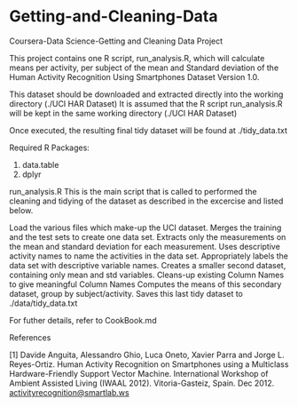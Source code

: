 # Getting-and-Cleaning-Data
Coursera-Data Science-Getting and Cleaning Data Project

This project contains one R script, run_analysis.R, which will calculate means per activity, per subject of the mean and Standard deviation of the Human Activity Recognition Using Smartphones Dataset Version 1.0. 

This dataset should be downloaded and extracted directly into the working directory (./UCI HAR Dataset)
It is assumed that the R script run_analysis.R will be kept in the same working directory (./UCI HAR Dataset)

Once executed, the resulting final tidy dataset will be found at ./tidy_data.txt

Required R Packages:
1. data.table
2. dplyr

run_analysis.R
This is the main script that is called to performed the cleaning and tidying of the dataset as described in the excercise and listed below.

Load the various files which make-up the UCI dataset.
Merges the training and the test sets to create one data set.
Extracts only the measurements on the mean and standard deviation for each measurement.
Uses descriptive activity names to name the activities in the data set.
Appropriately labels the data set with descriptive variable names.
Creates a smaller second dataset, containing only mean and std variables.
Cleans-up existing Column Names to give meaningful Column Names
Computes the means of this secondary dataset, group by subject/activity.
Saves this last tidy dataset to ./data/tidy_data.txt

For futher details, refer to CookBook.md

References

[1] Davide Anguita, Alessandro Ghio, Luca Oneto, Xavier Parra and Jorge L. Reyes-Ortiz. Human Activity Recognition on Smartphones using a Multiclass Hardware-Friendly Support Vector Machine. International Workshop of Ambient Assisted Living (IWAAL 2012). Vitoria-Gasteiz, Spain. Dec 2012. activityrecognition@smartlab.ws
